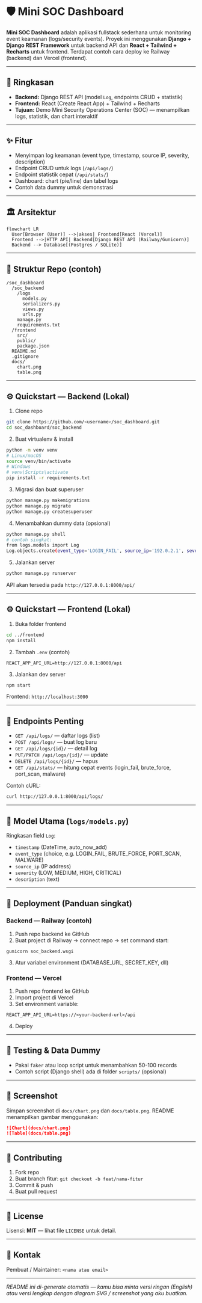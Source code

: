 # 🛡️ Mini SOC Dashboard

**Mini SOC Dashboard** adalah aplikasi fullstack sederhana untuk monitoring event keamanan (logs/security events). Proyek ini menggunakan **Django + Django REST Framework** untuk backend API dan **React + Tailwind + Recharts** untuk frontend. Terdapat contoh cara deploy ke Railway (backend) dan Vercel (frontend).

---

## 🚀 Ringkasan

* **Backend:** Django REST API (model `Log`, endpoints CRUD + statistik)
* **Frontend:** React (Create React App) + Tailwind + Recharts
* **Tujuan:** Demo Mini Security Operations Center (SOC) — menampilkan logs, statistik, dan chart interaktif

---

## ✨ Fitur

* Menyimpan log keamanan (event type, timestamp, source IP, severity, description)
* Endpoint CRUD untuk logs (`/api/logs/`)
* Endpoint statistik cepat (`/api/stats/`)
* Dashboard: chart (pie/line) dan tabel logs
* Contoh data dummy untuk demonstrasi

---

## 🏛️ Arsitektur

```mermaid
flowchart LR
  User[Browser (User)] -->|akses| Frontend[React (Vercel)]
  Frontend -->|HTTP API| Backend[Django REST API (Railway/Gunicorn)]
  Backend --> Database[(Postgres / SQLite)]
```

---

## 📁 Struktur Repo (contoh)

```
/soc_dashboard
  /soc_backend
    /logs
      models.py
      serializers.py
      views.py
      urls.py
    manage.py
    requirements.txt
  /frontend
    src/
    public/
    package.json
  README.md
  .gitignore
  docs/
    chart.png
    table.png
```

---

## ⚙️ Quickstart — Backend (Lokal)

1. Clone repo

```bash
git clone https://github.com/<username>/soc_dashboard.git
cd soc_dashboard/soc_backend
```

2. Buat virtualenv & install

```bash
python -m venv venv
# Linux/macOS
source venv/bin/activate
# Windows
# venv\Scripts\activate
pip install -r requirements.txt
```

3. Migrasi dan buat superuser

```bash
python manage.py makemigrations
python manage.py migrate
python manage.py createsuperuser
```

4. Menambahkan dummy data (opsional)

```bash
python manage.py shell
# contoh singkat:
from logs.models import Log
Log.objects.create(event_type='LOGIN_FAIL', source_ip='192.0.2.1', severity='MEDIUM', description='Contoh')
```

5. Jalankan server

```bash
python manage.py runserver
```

API akan tersedia pada `http://127.0.0.1:8000/api/`

---

## ⚙️ Quickstart — Frontend (Lokal)

1. Buka folder frontend

```bash
cd ../frontend
npm install
```

2. Tambah `.env` (contoh)

```
REACT_APP_API_URL=http://127.0.0.1:8000/api
```

3. Jalankan dev server

```bash
npm start
```

Frontend: `http://localhost:3000`

---

## 🔌 Endpoints Penting

* `GET /api/logs/` — daftar logs (list)
* `POST /api/logs/` — buat log baru
* `GET /api/logs/{id}/` — detail log
* `PUT/PATCH /api/logs/{id}/` — update
* `DELETE /api/logs/{id}/` — hapus
* `GET /api/stats/` — hitung cepat events (login\_fail, brute\_force, port\_scan, malware)

Contoh cURL:

```bash
curl http://127.0.0.1:8000/api/logs/
```

---

## 🧱 Model Utama (`logs/models.py`)

Ringkasan field `Log`:

* `timestamp` (DateTime, auto\_now\_add)
* `event_type` (choice, e.g. LOGIN\_FAIL, BRUTE\_FORCE, PORT\_SCAN, MALWARE)
* `source_ip` (IP address)
* `severity` (LOW, MEDIUM, HIGH, CRITICAL)
* `description` (text)

---

## 🚢 Deployment (Panduan singkat)

### Backend — Railway (contoh)

1. Push repo backend ke GitHub
2. Buat project di Railway → connect repo → set command start:

```
gunicorn soc_backend.wsgi
```

3. Atur variabel environment (DATABASE\_URL, SECRET\_KEY, dll)

### Frontend — Vercel

1. Push repo frontend ke GitHub
2. Import project di Vercel
3. Set environment variable:

```
REACT_APP_API_URL=https://<your-backend-url>/api
```

4. Deploy

---

## 🧪 Testing & Data Dummy

* Pakai `faker` atau loop script untuk menambahkan 50-100 records
* Contoh script (Django shell) ada di folder `scripts/` (opsional)

---

## 📸 Screenshot

Simpan screenshot di `docs/chart.png` dan `docs/table.png`. README menampilkan gambar menggunakan:

```markdown
![Chart](docs/chart.png)
![Table](docs/table.png)
```

---

## 📝 Contributing

1. Fork repo
2. Buat branch fitur: `git checkout -b feat/nama-fitur`
3. Commit & push
4. Buat pull request

---

## 📜 License

Lisensi: **MIT** — lihat file `LICENSE` untuk detail.

---

## 💬 Kontak

Pembuat / Maintainer: `<nama atau email>`

---

*README ini di-generate otomatis — kamu bisa minta versi ringan (English) atau versi lengkap dengan diagram SVG / screenshot yang aku buatkan.*
